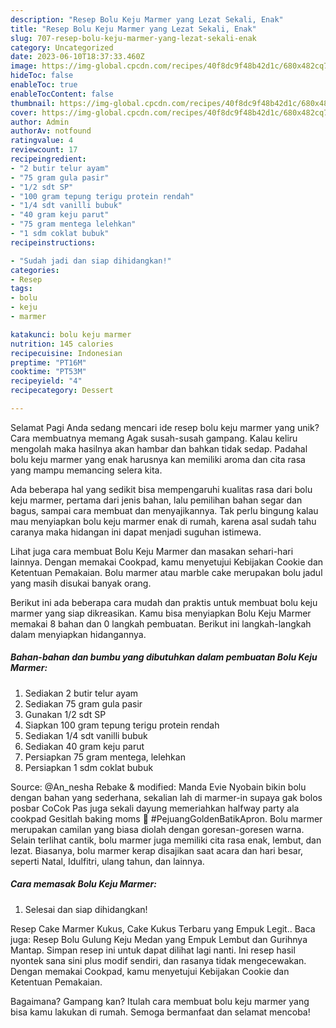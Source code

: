 ```yaml
---
description: "Resep Bolu Keju Marmer yang Lezat Sekali, Enak"
title: "Resep Bolu Keju Marmer yang Lezat Sekali, Enak"
slug: 707-resep-bolu-keju-marmer-yang-lezat-sekali-enak
category: Uncategorized
date: 2023-06-10T18:37:33.460Z
image: https://img-global.cpcdn.com/recipes/40f8dc9f48b42d1c/680x482cq70/bolu-keju-marmer-foto-resep-utama.jpg
hideToc: false
enableToc: true
enableTocContent: false
thumbnail: https://img-global.cpcdn.com/recipes/40f8dc9f48b42d1c/680x482cq70/bolu-keju-marmer-foto-resep-utama.jpg
cover: https://img-global.cpcdn.com/recipes/40f8dc9f48b42d1c/680x482cq70/bolu-keju-marmer-foto-resep-utama.jpg
author: Admin
authorAv: notfound
ratingvalue: 4
reviewcount: 17
recipeingredient:
- "2 butir telur ayam"
- "75 gram gula pasir"
- "1/2 sdt SP"
- "100 gram tepung terigu protein rendah"
- "1/4 sdt vanilli bubuk"
- "40 gram keju parut"
- "75 gram mentega lelehkan"
- "1 sdm coklat bubuk"
recipeinstructions:

- "Sudah jadi dan siap dihidangkan!"
categories:
- Resep
tags:
- bolu
- keju
- marmer

katakunci: bolu keju marmer 
nutrition: 145 calories
recipecuisine: Indonesian
preptime: "PT16M"
cooktime: "PT53M"
recipeyield: "4"
recipecategory: Dessert

---
```



Selamat Pagi Anda sedang mencari ide resep bolu keju marmer yang unik? Cara membuatnya memang Agak susah-susah gampang. Kalau keliru mengolah maka hasilnya akan hambar dan bahkan tidak sedap. Padahal bolu keju marmer yang enak harusnya kan memiliki aroma dan cita rasa yang mampu memancing selera kita.


Ada beberapa hal yang sedikit bisa mempengaruhi kualitas rasa dari bolu keju marmer, pertama dari jenis bahan, lalu pemilihan bahan segar dan bagus, sampai cara membuat dan menyajikannya. Tak perlu bingung kalau mau menyiapkan bolu keju marmer enak di rumah, karena asal sudah tahu caranya maka hidangan ini dapat menjadi suguhan istimewa.

Lihat juga cara membuat Bolu Keju Marmer dan masakan sehari-hari lainnya. Dengan memakai Cookpad, kamu menyetujui Kebijakan Cookie dan Ketentuan Pemakaian. Bolu marmer atau marble cake merupakan bolu jadul yang masih disukai banyak orang.


Berikut ini ada beberapa cara mudah dan praktis untuk membuat bolu keju marmer yang siap dikreasikan. Kamu bisa menyiapkan Bolu Keju Marmer memakai 8 bahan dan 0 langkah pembuatan. Berikut ini langkah-langkah dalam menyiapkan hidangannya.

<!--inarticleads1-->

##### Bahan-bahan dan bumbu yang dibutuhkan dalam pembuatan Bolu Keju Marmer:

1. Sediakan 2 butir telur ayam
1. Sediakan 75 gram gula pasir
1. Gunakan 1/2 sdt SP
1. Siapkan 100 gram tepung terigu protein rendah
1. Sediakan 1/4 sdt vanilli bubuk
1. Sediakan 40 gram keju parut
1. Persiapkan 75 gram mentega, lelehkan
1. Persiapkan 1 sdm coklat bubuk


Source: @An_nesha Rebake &amp; modified: Manda Evie Nyobain bikin bolu dengan bahan yang sederhana, sekalian lah di marmer-in supaya gak bolos posbar CoCok Pas juga sekali dayung memeriahkan halfway party ala cookpad Gesitlah baking moms 🤗 #PejuangGoldenBatikApron. Bolu marmer merupakan camilan yang biasa diolah dengan goresan-goresen warna. Selain terlihat cantik, bolu marmer juga memiliki cita rasa enak, lembut, dan lezat. Biasanya, bolu marmer kerap disajikan saat acara dan hari besar, seperti Natal, Idulfitri, ulang tahun, dan lainnya. 

<!--inarticleads2-->

##### Cara memasak Bolu Keju Marmer:


1. Selesai dan siap dihidangkan!

Resep Cake Marmer Kukus, Cake Kukus Terbaru yang Empuk Legit.. Baca juga: Resep Bolu Gulung Keju Medan yang Empuk Lembut dan Gurihnya Mantap. Simpan resep ini untuk dapat dilihat lagi nanti. Ini resep hasil nyontek sana sini plus modif sendiri, dan rasanya tidak mengecewakan. Dengan memakai Cookpad, kamu menyetujui Kebijakan Cookie dan Ketentuan Pemakaian. 

Bagaimana? Gampang kan? Itulah cara membuat bolu keju marmer yang bisa kamu lakukan di rumah. Semoga bermanfaat dan selamat mencoba!
